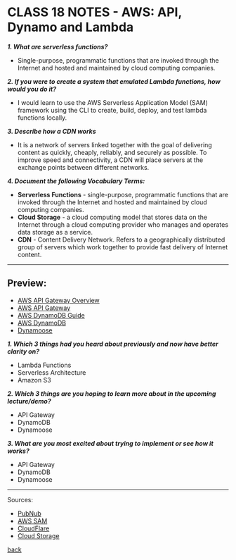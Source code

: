 # CLASS 18 NOTES - AWS: API, Dynamo and Lambda

***1. What are serverless functions?***

- Single-purpose, programmatic functions that are invoked through the Internet and hosted and maintained by cloud computing companies.

***2. If you were to create a system that emulated Lambda functions, how would you do it?***

- I would learn to use the AWS Serverless Application Model (SAM) framework using the CLI to create, build, deploy, and test lambda functions locally.

***3. Describe how a CDN works***

- It is a network of servers linked together with the goal of delivering content as quickly, cheaply, reliably, and securely as possible.  To improve speed and connectivity, a CDN will place servers at the exchange points between different networks.

***4. Document the following Vocabulary Terms:***

- **Serverless Functions** - single-purpose, programmatic functions that are invoked through the Internet and hosted and maintained by cloud computing companies.
- **Cloud Storage** - a cloud computing model that stores data on the Internet through a cloud computing provider who manages and operates data storage as a service.
- **CDN** - Content Delivery Network. Refers to a geographically distributed group of servers which work together to provide fast delivery of Internet content.

- - -

## Preview:

- [AWS API Gateway Overview](https://www.serverless.com/guides/amazon-api-gateway)
- [AWS API Gateway](https://aws.amazon.com/api-gateway/)
- [AWS DynamoDB Guide](https://www.dynamodbguide.com/what-is-dynamo-db/)
- [AWS DynamoDB](https://aws.amazon.com/dynamodb/)
- [Dynamoose](https://dynamoosejs.com/getting_started/Introduction/)

***1. Which 3 things had you heard about previously and now have better clarity on?***

- Lambda Functions
- Serverless Architecture
- Amazon S3

***2. Which 3 things are you hoping to learn more about in the upcoming lecture/demo?***

- API Gateway
- DynamoDB
- Dynamoose

***3. What are you most excited about trying to implement or see how it works?***

- API Gateway
- DynamoDB
- Dynamoose

- - -

Sources:

- [PubNub](https://www.pubnub.com/blog/what-is-a-serverless-function/)
- [AWS SAM](https://docs.aws.amazon.com/serverless-application-model/latest/developerguide/what-is-sam.html)
- [CloudFlare](https://www.cloudflare.com/learning/cdn/what-is-a-cdn/)
- [Cloud Storage](https://aws.amazon.com/what-is-cloud-storage/)

[back](../README.md)
